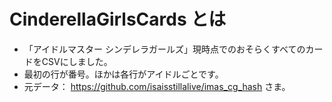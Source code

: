 CinderellaGirlsCards とは
===========================
* 「アイドルマスター シンデレラガールズ」<time datetime="2014-12-24">現時点</time>でのおそらくすべてのカードをCSVにしました。
* 最初の行が番号。ほかは各行がアイドルごとです。
* 元データ： https://github.com/isaisstillalive/imas_cg_hash さま。
